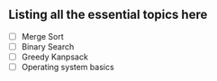 ## Listing all the essential topics here
- [ ] Merge Sort
- [ ] Binary Search
- [ ] Greedy Kanpsack
- [ ] Operating system basics
